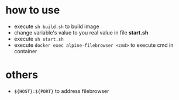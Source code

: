 # how to use
- execute `sh build.sh` to build image
- change variable's value to you real value in file **start.sh**
- execute `sh start.sh`
- execute `docker exec alpine-filebrowser <cmd>` to execute cmd in container

# others
- `${HOST}:${PORT}` to address filebrowser